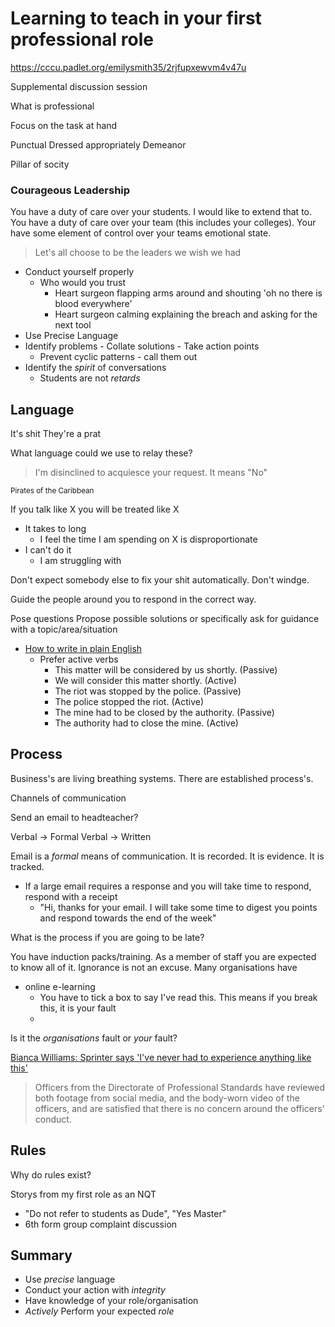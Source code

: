 Learning to teach in your first professional role
=================================================

https://cccu.padlet.org/emilysmith35/2rjfupxewvm4v47u

Supplemental discussion session

What is professional

Focus on the task at hand


Punctual
Dressed appropriately
Demeanor


Pillar of socity



### Courageous Leadership

You have a duty of care over your students.
I would like to extend that to.
You have a duty of care over your team (this includes your colleges).
Your have some element of control over your teams emotional state.

> Let's all choose to be the leaders we wish we had

* Conduct yourself properly
    * Who would you trust
        * Heart surgeon flapping arms around and shouting 'oh no there is blood everywhere'
        * Heart surgeon calming explaining the breach and asking for the next tool
* Use Precise Language
* Identify problems - Collate solutions - Take action points
    * Prevent cyclic patterns - call them out
* Identify the *spirit* of conversations
    * Students are not _retards_
 


Language
--------

It's shit
They're a prat

What language could we use to relay these?

> I'm disinclined to acquiesce your request.
> It means "No"

<sub>Pirates of the Caribbean</sub>

If you talk like X you will be treated like X

* It takes to long
    * I feel the time I am spending on X is disproportionate
* I can't do it
    * I am struggling with

Don't expect somebody else to fix your shit automatically.
Don't windge.

Guide the people around you to respond in the correct way.

Pose questions
Propose possible solutions or specifically ask for guidance with a topic/area/situation


* [How to write in plain English](http://www.plainenglish.co.uk/how-to-write-in-plain-english.html)
    * Prefer active verbs
        * This matter will be considered by us shortly. (Passive)
        * We will consider this matter shortly. (Active)
        * The riot was stopped by the police. (Passive)
        * The police stopped the riot. (Active)
        * The mine had to be closed by the authority. (Passive)
        * The authority had to close the mine. (Active)




Process
-------

Business's are living breathing systems.
There are established process's.

Channels of communication

Send an email to headteacher?

Verbal -> Formal Verbal -> Written

Email is a _formal_ means of communication.
It is recorded.
It is evidence.
It is tracked.
* If a large email requires a response and you will take time to respond, respond with a receipt
    *  "Hi, thanks for your email. I will take some time to digest you points and respond towards the end of the week"


What is the process if you are going to be late?


You have induction packs/training. As a member of staff you are expected to know all of it. Ignorance is not an excuse.
Many organisations have 
* online e-learning 
    * You have to tick a box to say I've read this. This means if you break this, it is your fault 
    * 

Is it the _organisations_ fault or _your_ fault?

[Bianca Williams: Sprinter says 'I've never had to experience anything like this'](https://www.bbc.co.uk/sport/athletics/53305712)
> Officers from the Directorate of Professional Standards have reviewed both footage from social media, and the body-worn video of the officers, and are satisfied that there is no concern around the officers' conduct.


Rules
-----

Why do rules exist?


Storys from my first role as an NQT

* "Do not refer to students as Dude", "Yes Master"
* 6th form group complaint discussion


Summary
-------

* Use _precise_ language
* Conduct your action with _integrity_
* Have knowledge of your role/organisation
* _Actively_ Perform your expected _role_


